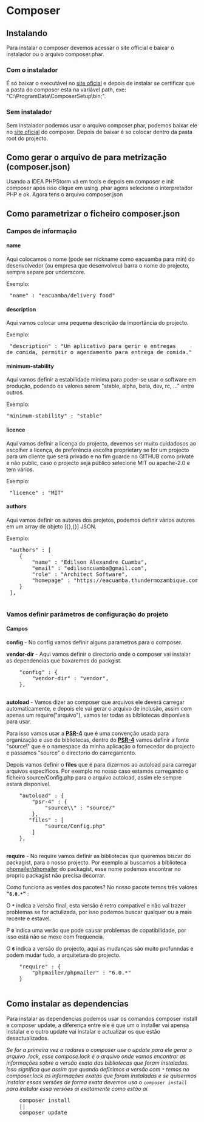 # Composer
## Instalando

Para instalar o composer devemos acessar o site official e baixar o instalador ou o arquivo composer.phar.

### Com o instalador

É só baixar o executável no <a href="https://getcomposer.org/download/">site oficial</a> e depois de instalar se certificar que a pasta do composer esta na variável path, exe: "C:\ProgramData\ComposerSetup\bin;".

### Sem instalador

Sem instalador podemos usar o arquivo composer.phar, podemos baixar ele no <a href="https://getcomposer.org/download/">site oficial</a> do composer.
Depois de baixar é so colocar dentro da pasta root do projecto.

## Como gerar o arquivo de para metrização (composer.json)

Usando a IDEA PHPStorm vá em tools e depois em composer e init composer após isso clique em using .phar agora selecione o interpretador PHP e ok.
Agora tens o arquivo composer.json

## Como parametrizar o ficheiro composer.json

### Campos de informação

#### name
 Aqui colocamos o nome (pode ser nickname como eacuamba para min) do desenvolvedor (ou empresa que desenvolveu) barra o nome do projecto, sempre separe por underscore. 
 
 Exemplo: <pre> "name" : "eacuamba/delivery_food" </pre>
 
#### description
 Aqui vamos colocar uma pequena descrição da importância do projecto.
 
 Exemplo: <pre> "description" : "Um aplicativo para gerir e entregas de comida, permitir o agendamento para entrega de comida." </pre>

#### minimum-stability
 Aqui vamos definir a estabilidade minima para poder-se usar o software em produção, podendo os valores serem "stable, alpha, beta, dev, rc, ..." entre outros.
 
 Exemplo: 
 <pre>"minimum-stability" : "stable" </pre>
 
#### licence
 Aqui vamos definir a licença do projecto, devemos ser muito cuidadosos ao escolher a licença, de preferência escolha proprietary se for um projecto para um cliente que será privado e no fim guarde no GITHUB como private e não public, caso o projecto seja público selecione MIT ou apache-2.0 e tem vários.
 
 Exemplo: 
 <pre> "licence" : "MIT" </pre>
 
#### authors
 Aqui vamos definir os autores dos projetos, podemos definir vários autores em um array de objeto [{},{}] JSON.
 
 Exemplo:
 <pre>
 "authors" : [
    {
        "name" : "Edilson Alexandre Cuamba",
        "email" : "edilsoncuamba@gmail.com",
        "role" : "Architect Software",
        "homepage" : "https://eacuamba.thundermozambique.com"
    }
 ],
 </pre>
 
### Vamos definir parâmetros de configuração do projeto
#### Campos

**config** - No config vamos definir alguns parametros para o composer.
 
 **vendor-dir** - Aqui vamos definir o directorio onde o composer vai instalar as dependencias que baxaremos do packgist.
  
 <pre>
    "config" : {
        "vendor-dir" : "vendor",
    },
 </pre>
 
 **autoload** - Vamos dizer ao composer que arquivos ele deverá carregar automaticamente, e depois ele vai gerar o arquivo de inclusão, assim com apenas um require("arquivo"), vamos ter todas as bibliotecas disponíveis para usar. 
 
  Para isso vamos usar a <a href="https://www.php-fig.org/">**PSR-4**</a> que é uma convenção usada para organização e uso de bibliotecas, dentro do <a href="https://www.php-fig.org/">**PSR-4**</a> vamos definir a fonte "source\\" que é o namespace da minha aplicação o fornecedor do projecto e passamos "source\" o directorio do carregamento. 
  
  Depois vamos definir o **files** que é para dizermos ao autoload para carregar arquivos especificos. Por exemplo no nosso caso estamos carregando o ficheiro source/Config.php para o arquivo autoload, assim ele sempre estará disponivel.
  
  <pre>
    "autoload" : {
        "psr-4" : {
            "source\\" : "source/"
        },
       "files" : [
            "source/Config.php"
        ]
    },
  </pre>
  
  **require** - No require vamos definir as bibliotecas que queremos biscar do packagist, para o nosso projecto.
  Por exemplo aí buscamos a biblioteca <a href="phpmailer/phpmailer">phpmailer/phpmailer</a> do packagist, esse nome podemos encontrar no proprio packagist não precisa decorrar.
  
  Como funciona as verões dos pacotes?
  No nosso pacote temos três valores **"`6.0.*`"** :
  
  O **`*`** indica a versão final, esta versão é retro compativel e não vai trazer problemas se for actulizada, por isso podemos buscar qualquer ou a mais recente e estavel.
  
  P **`0`** indica uma verão que pode causar problemas de copatibilidade, por isso está não se mexe com frequencia.
  
  O **`6`** indica a versão do projecto, aqui as mudanças são muito profunndas e podem mudar tudo, a arquitetura do projecto.
  <pre>
    "require" : {
        "phpmailer/phpmailer" : "6.0.*"
    }
  </pre>
  
## Como instalar as dependencias
Para instalar as dependencias podemos usar os comandos composer install e composer update, a diferença entre ele é que um o installer vai apensa instalar e o outro update vai instalar e actualizar os que estão desactualizados.

*Se for a primeira vez a rodares o composer use o update para ele gerar o arquivo .lock, esse compose.lock é o arquivo onde vamos encontrar as informações sobre a versão exata das bibliotecas que foram instaladas. Isso significa que assim que quando definimos a versão com `*` temos no composer.lock as informações exatas que foram instaladas e se quisermos instalar essas versões de forma exata devemos usa o `composer install` para instalar essa versões aí exatamente como estão aí.*

<pre>
    composer install
    ||
    composer update
</pre>

